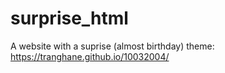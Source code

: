 # surprise_html
A website with a suprise (almost birthday) theme: https://tranghane.github.io/10032004/   
  
 <!-- Deadline: 10/03/2004 --> 
  <!-- 35 --> 
  
  

